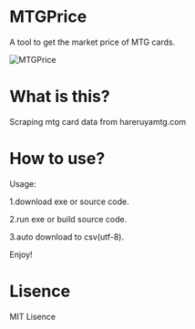 # MTGPrice
A tool to get the market price of MTG cards.

![MTGPrice](https://i.imgur.com/TsbQNQ1.png "MTGPrice")



# What is this?
Scraping mtg card data from hareruyamtg.com

# How to use?
Usage:

1.download exe or source code.

2.run exe or build source code.

3.auto download to csv(utf-8).

Enjoy!


# Lisence
MIT Lisence
